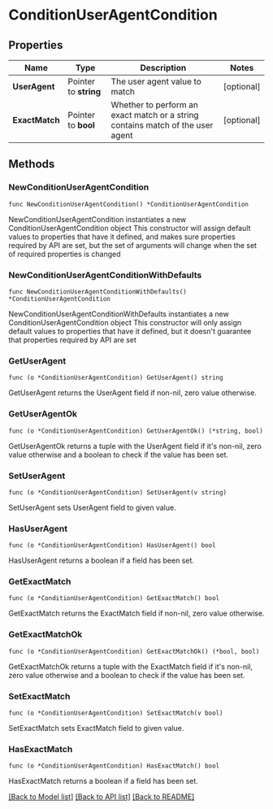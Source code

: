 # ConditionUserAgentCondition

## Properties

Name | Type | Description | Notes
------------ | ------------- | ------------- | -------------
**UserAgent** | Pointer to **string** | The user agent value to match | [optional] 
**ExactMatch** | Pointer to **bool** | Whether to perform an exact match or a string contains match of the user agent | [optional] 

## Methods

### NewConditionUserAgentCondition

`func NewConditionUserAgentCondition() *ConditionUserAgentCondition`

NewConditionUserAgentCondition instantiates a new ConditionUserAgentCondition object
This constructor will assign default values to properties that have it defined,
and makes sure properties required by API are set, but the set of arguments
will change when the set of required properties is changed

### NewConditionUserAgentConditionWithDefaults

`func NewConditionUserAgentConditionWithDefaults() *ConditionUserAgentCondition`

NewConditionUserAgentConditionWithDefaults instantiates a new ConditionUserAgentCondition object
This constructor will only assign default values to properties that have it defined,
but it doesn't guarantee that properties required by API are set

### GetUserAgent

`func (o *ConditionUserAgentCondition) GetUserAgent() string`

GetUserAgent returns the UserAgent field if non-nil, zero value otherwise.

### GetUserAgentOk

`func (o *ConditionUserAgentCondition) GetUserAgentOk() (*string, bool)`

GetUserAgentOk returns a tuple with the UserAgent field if it's non-nil, zero value otherwise
and a boolean to check if the value has been set.

### SetUserAgent

`func (o *ConditionUserAgentCondition) SetUserAgent(v string)`

SetUserAgent sets UserAgent field to given value.

### HasUserAgent

`func (o *ConditionUserAgentCondition) HasUserAgent() bool`

HasUserAgent returns a boolean if a field has been set.

### GetExactMatch

`func (o *ConditionUserAgentCondition) GetExactMatch() bool`

GetExactMatch returns the ExactMatch field if non-nil, zero value otherwise.

### GetExactMatchOk

`func (o *ConditionUserAgentCondition) GetExactMatchOk() (*bool, bool)`

GetExactMatchOk returns a tuple with the ExactMatch field if it's non-nil, zero value otherwise
and a boolean to check if the value has been set.

### SetExactMatch

`func (o *ConditionUserAgentCondition) SetExactMatch(v bool)`

SetExactMatch sets ExactMatch field to given value.

### HasExactMatch

`func (o *ConditionUserAgentCondition) HasExactMatch() bool`

HasExactMatch returns a boolean if a field has been set.


[[Back to Model list]](../README.md#documentation-for-models) [[Back to API list]](../README.md#documentation-for-api-endpoints) [[Back to README]](../README.md)


